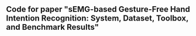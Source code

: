 ## Code for paper "sEMG-based Gesture-Free Hand Intention Recognition: System, Dataset, Toolbox, and Benchmark Results"

